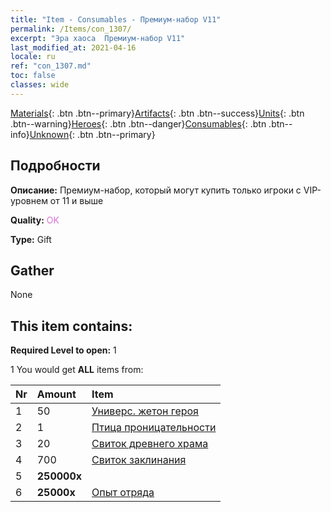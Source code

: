 ```yaml
---
title: "Item - Consumables - Премиум-набор V11"
permalink: /Items/con_1307/
excerpt: "Эра хаоса  Премиум-набор V11"
last_modified_at: 2021-04-16
locale: ru
ref: "con_1307.md"
toc: false
classes: wide
---
```

 [Materials](/ru/Items/){: .btn .btn--primary}[Artifacts](/ru/Items/Artifacts/){: .btn .btn--success}[Units](/ru/Items/Units/){: .btn .btn--warning}[Heroes](/ru/Items/Heroes/){: .btn .btn--danger}[Consumables](/ru/Items/Consumables/){: .btn .btn--info}[Unknown](/ru/Items/Unknown/){: .btn .btn--primary}

## Подробности
 **Описание:** Премиум-набор, который могут купить только игроки с VIP-уровнем от 11 и выше

 **Quality:** <span style="color: #DA70D6">OK</span>

 **Type:** Gift

## Gather

  None

## This item contains:

 **Required Level to open:** 1

 1 You would get **ALL** items  from:

  | Nr | Amount |     Item    |
  |:---|:-------|:------------|
  | 1 | 50 | [Универс. жетон героя](/ru/Items/her_358/) |  | 
  | 2 | 1 | [Птица проницательности](/ru/Items/art_132/) |  | 
  | 3 | 20 | [Свиток древнего храма](/ru/Items/con_697/) |  | 
  | 4 | 700 | [Свиток заклинания](/ru/Items/con_694/) |  | 
  | 5 |  **250000x** | <i class="fas fa-coins"/> |  | 
  | 6 |  **25000x** | [Опыт отряда](/ru/Items/con_902/) |  | 
